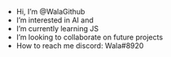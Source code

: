 -  Hi, I’m @WalaGithub
-  I’m interested in AI and 
-  I’m currently learning JS 
-  I’m looking to collaborate on future projects
-  How to reach me discord: Wala#8920

<!---
WalaGithub/WalaGithub is a ✨ special ✨ repository because its `README.md` (this file) appears on your GitHub profile.
You can click the Preview link to take a look at your changes.
--->
